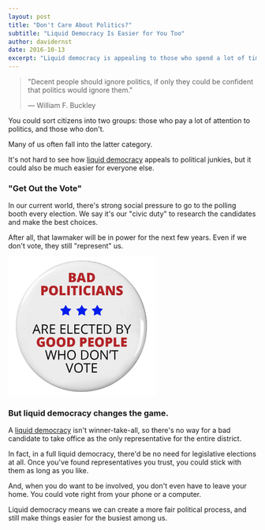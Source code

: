 ```yaml
---
layout: post
title: "Don't Care About Politics?"
subtitle: "Liquid Democracy Is Easier for You Too"
author: davidernst
date: 2016-10-13
excerpt: "Liquid democracy is appealing to those who spend a lot of time following politics, but it’s also easier for those who aren’t all that involved."
---
```


> "Decent people should ignore politics, if only they could be confident that politics would ignore them."
>
> — William F. Buckley

You could sort citizens into two groups: those who pay a lot of attention to politics, and those who don't.

Many of us often fall into the latter category.

It's not hard to see how [liquid democracy](/2016/09/21/what-is-liquid-democracy/) appeals to political junkies, but it could also be much easier for everyone else.

### "Get Out the Vote"

In our current world, there's strong social pressure to go to the polling booth every election. We say it's our "civic duty" to research the candidates and make the best choices.

After all, that lawmaker will be in power for the next few years. Even if we don't vote, they still "represent" us.

<img src="/assets/article_images/2016-10-13-dont-care-about-politics/bad-politicians-elected-by-not-voting.png" alt="Our current notion of &quot;civic duty&quot;" width="300" />

### But liquid democracy changes the game.

A [liquid democracy](/2016/09/21/what-is-liquid-democracy/) isn't winner-take-all, so there's no way for a bad candidate to take office as the only representative for the entire district.

In fact, in a full liquid democracy, there'd be no need for legislative elections at all. Once you've found representatives you trust, you could stick with them as long as you like.

And, when you do want to be involved, you don't even have to leave your home. You could vote right from your phone or a computer.

Liquid democracy means we can create a more fair political process, and still make things easier for the busiest among us.
